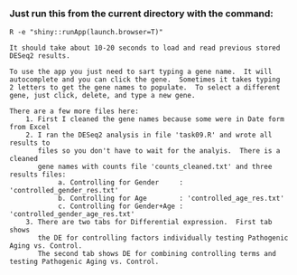 ### Just run this from the current directory with the command:

	R -e "shiny::runApp(launch.browser=T)"
	
	It should take about 10-20 seconds to load and read previous stored DESeq2 results.
	
	To use the app you just need to sart typing a gene name.  It will
	autocomplete and you can click the gene.  Sometimes it takes typing
	2 letters to get the gene names to populate.  To select a different
	gene, just click, delete, and type a new gene.
	
	There are a few more files here:
		1. First I cleaned the gene names because some were in Date form from Excel
		2. I ran the DESeq2 analysis in file 'task09.R' and wrote all results to
		   files so you don't have to wait for the analyis.  There is a cleaned
		   gene names with counts file 'counts_cleaned.txt' and three results files:
				a. Controlling for Gender     : 'controlled_gender_res.txt'
				b. Controlling for Age	      : 'controlled_age_res.txt'
				c. Controlling for Gender+Age : 'controlled_gender_age_res.txt'
		3. There are two tabs for Differential expression.  First tab shows
		   the DE for controlling factors individually testing Pathogenic Aging vs. Control.
		   The second tab shows DE for combining controlling terms and testing Pathogenic Aging vs. Control.
		  
